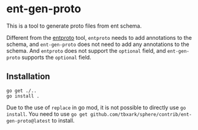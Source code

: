 # ent-gen-proto

This is a tool to generate proto files from ent schema. 

Different from the [entproto](https://github.com/ent/contrib/tree/master/entproto) tool, `entproto` needs to add annotations to the schema, and `ent-gen-proto` does not need to add any annotations to the schema. And `entproto` does not support the `optional` field, and `ent-gen-proto` supports the `optional` field.

## Installation

```shell
go get ./..
go install .
```

Due to the use of `replace` in go mod, it is not possible to directly use `go install`. You need to use `go get github.com/tbxark/sphere/contrib/ent-gen-proto@latest` to install.